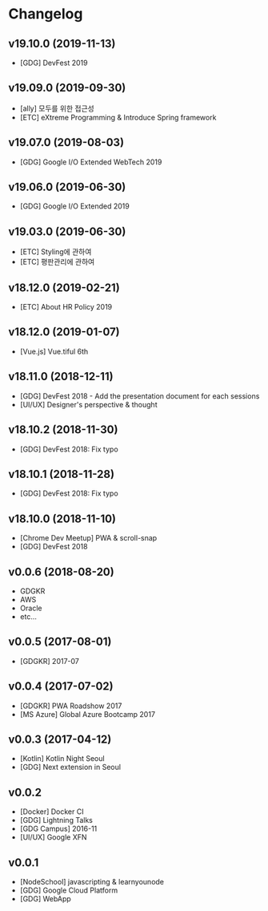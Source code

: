 # Changelog

## v19.10.0 (2019-11-13)
- [GDG] DevFest 2019

## v19.09.0 (2019-09-30)
- [ally] 모두를 위한 접근성
- [ETC] eXtreme Programming & Introduce Spring framework

## v19.07.0 (2019-08-03)
- [GDG] Google I/O Extended WebTech 2019

## v19.06.0 (2019-06-30)
- [GDG] Google I/O Extended 2019

## v19.03.0 (2019-06-30)
- [ETC] Styling에 관하여
- [ETC] 평판관리에 관하여

## v18.12.0 (2019-02-21)
- [ETC] About HR Policy 2019

## v18.12.0 (2019-01-07)
- [Vue.js] Vue.tiful 6th

## v18.11.0 (2018-12-11)
- [GDG] DevFest 2018 - Add the presentation document for each sessions
- [UI/UX] Designer's perspective & thought

## v18.10.2 (2018-11-30)
- [GDG] DevFest 2018: Fix typo

## v18.10.1 (2018-11-28)
- [GDG] DevFest 2018: Fix typo

## v18.10.0 (2018-11-10)
- [Chrome Dev Meetup] PWA & scroll-snap
- [GDG] DevFest 2018

## v0.0.6 (2018-08-20)
- GDGKR
- AWS
- Oracle
- etc...

## v0.0.5 (2017-08-01)
- [GDGKR] 2017-07

## v0.0.4 (2017-07-02)
- [GDGKR] PWA Roadshow 2017
- [MS Azure] Global Azure Bootcamp 2017

## v0.0.3 (2017-04-12)
- [Kotlin] Kotlin Night Seoul
- [GDG] Next extension in Seoul

## v0.0.2
- [Docker] Docker CI
- [GDG] Lightning Talks
- [GDG Campus] 2016-11
- [UI/UX] Google XFN

## v0.0.1
- [NodeSchool] javascripting & learnyounode
- [GDG] Google Cloud Platform
- [GDG] WebApp
